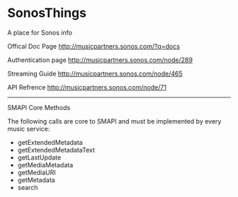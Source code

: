# SonosThings
A place for Sonos info

Offical Doc Page
http://musicpartners.sonos.com/?q=docs

Authentication page
http://musicpartners.sonos.com/node/289

Streaming Guide
http://musicpartners.sonos.com/node/465

API Refrence
http://musicpartners.sonos.com/node/71




---

SMAPI Core Methods

The following calls are core to SMAPI and must be implemented by every music service:

* getExtendedMetadata
* getExtendedMetadataText
* getLastUpdate
* getMediaMetadata
* getMediaURI
* getMetadata
* search
